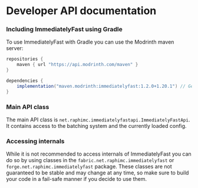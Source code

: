 # Developer API documentation

### Including ImmediatelyFast using Gradle
To use ImmediatelyFast with Gradle you can use the Modrinth maven server:
```groovy
repositories {
    maven { url "https://api.modrinth.com/maven" }
}

dependencies {
    implementation("maven.modrinth:immediatelyfast:1.2.0+1.20.1") // Get latest version from releases
}
```

### Main API class
The main API class is ``net.raphimc.immediatelyfastapi.ImmediatelyFastApi``. It contains access to the batching system and the currently loaded config.

### Accessing internals
While it is not recommended to access internals of ImmediatelyFast you can do so by using classes in the ``fabric.net.raphimc.immediatelyfast`` or ``forge.net.raphimc.immediatelyfast`` package. These classes are not guaranteed to be stable and may change at any time, so make sure to build your code in a fail-safe manner if you decide to use them.
